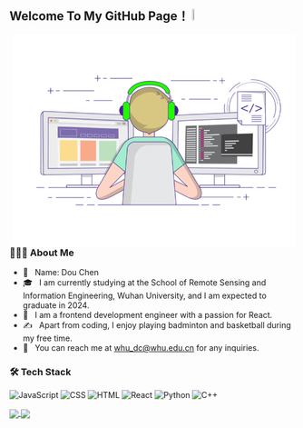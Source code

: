 ## Welcome To My GitHub Page！ <img height="3%" width="3%" src="https://camo.githubusercontent.com/d3359cb00ab0b5ed8f2e1fe3fceb4fbaf3b614340f8c0db99c17b9f50b351770/68747470733a2f2f656d6f6a69732e736c61636b6d6f6a69732e636f6d2f656d6f6a69732f696d616765732f313533313834393433302f343234362f626c6f622d73756e676c61737365732e6769663f31353331383439343330"/>

<img align="right" alt="GIF" src="https://raw.githubusercontent.com/devSouvik/devSouvik/master/gif3.gif" width="500"/>

<h3> 👨🏻‍💻 About Me </h3>


- 🔭 &nbsp; Name: Dou Chen
- 🎓 &nbsp; I am currently studying at the School of Remote Sensing and Information Engineering, Wuhan University, and I am expected to graduate in 2024.
- 💼 &nbsp; I am a frontend development engineer with a passion for React.
- ✍️ &nbsp; Apart from coding, I enjoy playing badminton and basketball during my free time.
- 📮 &nbsp; You can reach me at whu_dc@whu.edu.cn for any inquiries.

<h3>🛠 Tech Stack</h3>

![JavaScript](https://img.shields.io/badge/JavaScript-%E2%9D%A4-yellow) ![CSS](https://img.shields.io/badge/CSS-%E2%9D%A4-blue) ![HTML](https://img.shields.io/badge/HTML-%E2%9D%A4-orange) ![React](https://img.shields.io/badge/React-%E2%9D%A4-blueviolet) ![Python](https://img.shields.io/badge/Python-%E2%9D%A4-brightgreen) ![C++](https://img.shields.io/badge/C++-%E2%9D%A4-blue)

<a href="https://github.com/Douc1998/Douc1998">
<img align="center"   width="45%" src="https://github-readme-stats.vercel.app/api?username=Douc1998&show_icons=true&theme=default&locale=CN" />
</a>
<a href="https://github.com/Douc1998/Douc1998">
<img align="center"  width="45%" src="https://github-readme-stats.vercel.app/api/top-langs/?username=Douc1998&layout=compact&theme=default&locale=CN&card_width=395" />
</a>






